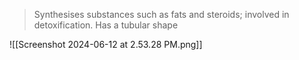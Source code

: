 > Synthesises substances such as fats and steroids; involved in detoxification. Has a tubular shape 

![[Screenshot 2024-06-12 at 2.53.28 PM.png]]